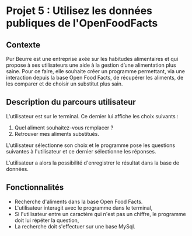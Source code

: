 # Projet 5 : Utilisez les données publiques de l'OpenFoodFacts

## Contexte 

Pur Beurre est une entreprise axée sur les habitudes alimentaires et qui propose à ses utilisateurs une aide à la gestion d’une alimentation plus saine. Pour ce faire, elle souhaite créer un programme permettant, via une interaction depuis la base Open Food Facts, de récupérer les aliments, de les comparer et de choisir un substitut plus sain.

## Description du parcours utilisateur
L'utilisateur est sur le terminal. Ce dernier lui affiche les choix suivants :

1. Quel aliment souhaitez-vous remplacer ?
2. Retrouver mes aliments substitués.

L'utilisateur sélectionne son choix et le programme pose les questions suivantes à l'utilisateur et ce dernier sélectionne les réponses.

L'utilisateur a alors la possibilité d'enregistrer le résultat dans la base de données.


## Fonctionnalités
* Recherche d'aliments dans la base Open Food Facts.
* L'utilisateur interagit avec le programme dans le terminal,
* Si l'utilisateur entre un caractère qui n'est pas un chiffre, le programme doit lui répéter la question,
* La recherche doit s'effectuer sur une base MySql.
